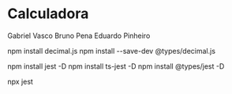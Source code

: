 # Calculadora

Gabriel Vasco
Bruno Pena
Eduardo Pinheiro

npm install decimal.js
npm install --save-dev @types/decimal.js

npm install jest -D
npm install ts-jest -D 
npm install @types/jest -D

npx jest